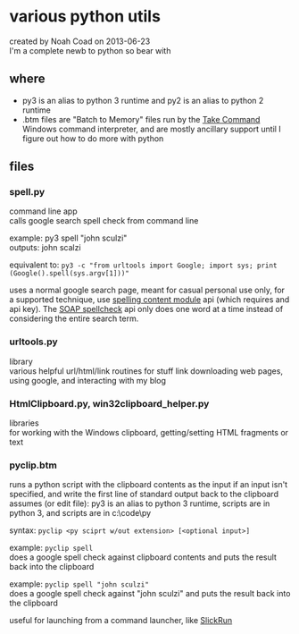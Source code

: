# various python utils
created by Noah Coad on 2013-06-23  
I'm a complete newb to python so bear with

## where
* py3 is an alias to python 3 runtime and py2 is an alias to python 2 runtime
* .btm files are "Batch to Memory" files run by the [Take Command](http://noahcoad.com/post/293/ultimate-windows-command-prompt-take-command) Windows command interpreter, and are mostly ancillary support until I figure out how to do more with python

## files
### spell.py
command line app  
calls google search spell check from command line

example: py3 spell "john sculzi"  
outputs: john scalzi

equivalent to: `py3 -c "from urltools import Google; import sys; print (Google().spell(sys.argv[1]))"`

uses a normal google search page, meant for casual personal use only, for a supported technique, use [spelling content module](https://developers.google.com/shopping-search/v1/reference-content-module-spelling) api (which requires and api key).  The [SOAP spellcheck](http://www.actionscript.org/forums/showthread.php3?t=187859) api only does one word at a time instead of considering the entire search term.

### urltools.py
library  
various helpful url/html/link routines for stuff link downloading web pages, using google, and interacting with my blog

### HtmlClipboard.py, win32clipboard_helper.py
libraries  
for working with the Windows clipboard, getting/setting HTML fragments or text

### pyclip.btm
runs a python script with the clipboard contents as the input if an input isn't specified, and write the first line of standard output back to the clipboard  
assumes (or edit file): py3 is an alias to python 3 runtime, scripts are in python 3, and scripts are in c:\code\py

syntax: `pyclip <py sciprt w/out extension> [<optional input>]`

example: `pyclip spell`  
does a google spell check against clipboard contents and puts the result back into the clipboard

example: `pyclip spell "john sculzi"`  
does a google spell check against "john sculzi" and puts the result back into the clipboard

useful for launching from a command launcher, like [SlickRun](http://blogs.msdn.com/b/noahc/archive/2006/10/23/slickrun-command-your-pc.aspx)